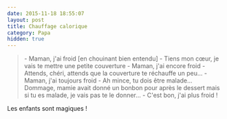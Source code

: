 ```yaml
---
date: 2015-11-18 18:55:07
layout: post
title: Chauffage calorique
category: Papa
hidden: true
---
```


> \- Maman, j'ai froid [en chouinant bien entendu]
> \- Tiens mon cœur, je vais te mettre une petite couverture
> \- Maman, j'ai encore froid
> \- Attends, chéri, attends que la couverture te réchauffe un peu...
> \- Maman, j'ai toujours froid
> \- Ah mince, tu dois être malade... Dommage, mamie avait donné un bonbon pour après le dessert mais si tu es malade, je vais pas te le donner...
> \- C'est bon, j'ai plus froid !

Les enfants sont magiques !
